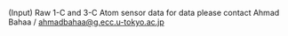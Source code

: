 (Input) Raw 1-C and 3-C Atom sensor data 
for data please contact Ahmad Bahaa / ahmadbahaa@g.ecc.u-tokyo.ac.jp
